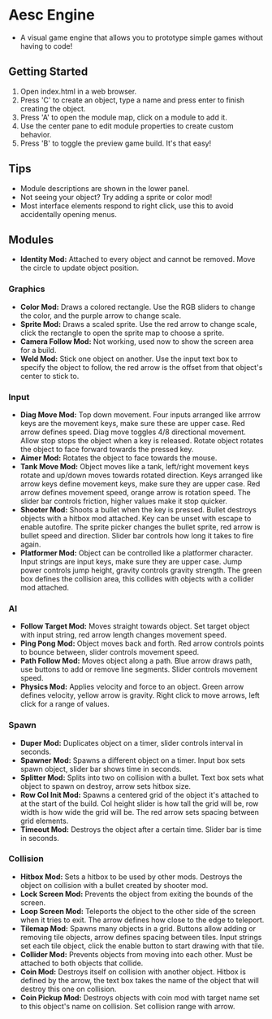 # Aesc Engine
- A visual game engine that allows you to prototype simple games without having to code!

## Getting Started
1. Open index.html in a web browser.
2. Press 'C' to create an object, type a name and press enter to finish creating the object.
3. Press 'A' to open the module map, click on a module to add it.
4. Use the center pane to edit module properties to create custom behavior.
5. Press 'B' to toggle the preview game build.  It's that easy!

## Tips
- Module descriptions are shown in the lower panel.
- Not seeing your object?  Try adding a sprite or color mod!
- Most interface elements respond to right click, use this to avoid accidentally opening menus.

## Modules
- __Identity Mod:__ Attached to every object and cannot be removed.  Move the circle to update object position.

### Graphics
- __Color Mod:__ Draws a colored rectangle.  Use the RGB sliders to change the color, and the purple arrow to change scale.
- __Sprite Mod:__ Draws a scaled sprite.  Use the red arrow to change scale, click the rectangle to open the sprite map to choose a sprite.
- __Camera Follow Mod:__ Not working, used now to show the screen area for a build.
- __Weld Mod:__ Stick one object on another.  Use the input text box to specify the object to follow, the red arrow is the offset from that object's center to stick to.

### Input
- __Diag Move Mod:__ Top down movement.  Four inputs arranged like arrrow keys are the movement keys, make sure these are upper case.  Red arrow defines speed.  Diag move toggles 4/8 directional movement.  Allow stop stops the object when a key is released.  Rotate object rotates the object to face forward towards the pressed key.
- __Aimer Mod:__ Rotates the object to face towards the mouse.
- __Tank Move Mod:__ Object moves like a tank, left/right movement keys rotate and up/down moves towards rotated direction.  Keys arranged like arrow keys define movement keys, make sure they are upper case.  Red arrow defines movement speed, orange arrow is rotation speed.  The slider bar controls friction, higher values make it stop quicker.
- __Shooter Mod:__ Shoots a bullet when the key is pressed.  Bullet destroys objects with a hitbox mod attached.  Key can be unset with escape to enable autofire.  The sprite picker changes the bullet sprite, red arrow is bullet speed and direction.  Slider bar controls how long it takes to fire again.
- __Platformer Mod:__ Object can be controlled like a platformer character.  Input strings are input keys, make sure they are upper case.  Jump power controls jump height, gravity controls gravity strength.  The green box defines the collision area, this collides with objects with a collider mod attached.

### AI
- __Follow Target Mod:__ Moves straight towards object.  Set target object with input string, red arrow length changes movement speed.
- __Ping Pong Mod:__ Object moves back and forth.  Red arrow controls points to bounce between, slider controls movement speed.
- __Path Follow Mod:__ Moves object along a path.  Blue arrow draws path, use buttons to add or remove line segments.  Slider controls movement speed.
- __Physics Mod:__ Applies velocity and force to an object.  Green arrow defines velocity, yellow arrow is gravity.  Right click to move arrows, left click for a range of values.

### Spawn
- __Duper Mod:__ Duplicates object on a timer, slider controls interval in seconds.
- __Spawner Mod:__ Spawns a different object on a timer.  Input box sets spawn object, slider bar shows time in seconds.
- __Splitter Mod:__ Splits into two on collision with a bullet.  Text box sets what object to spawn on destroy, arrow sets hitbox size.
- __Row Col Init Mod:__ Spawns a centered grid of the object it's attached to at the start of the build.  Col height slider is how tall the grid will be, row width is how wide the grid will be.  The red arrow sets spacing between grid elements.
- __Timeout Mod:__ Destroys the object after a certain time.  Slider bar is time in seconds.

### Collision
- __Hitbox Mod:__ Sets a hitbox to be used by other mods.  Destroys the object on collision with a bullet created by shooter mod.
- __Lock Screen Mod:__ Prevents the object from exiting the bounds of the screen.
- __Loop Screen Mod:__ Teleports the object to the other side of the screen when it tries to exit.  The arrow defines how close to the edge to teleport.
- __Tilemap Mod:__ Spawns many objects in a grid.  Buttons allow adding or removing tile objects, arrow defines spacing between tiles.  Input strings set each tile object, click the enable button to start drawing with that tile.
- __Collider Mod:__ Prevents objects from moving into each other.  Must be attached to both objects that collide.
- __Coin Mod:__ Destroys itself on collision with another object.  Hitbox is defined by the arrow, the text box takes the name of the object that will destroy this one on collision.
- __Coin Pickup Mod:__ Destroys objects with coin mod with target name set to this object's name on collision.  Set collision range with arrow.
